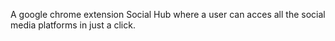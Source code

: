 A google chrome extension Social Hub where a user can acces all the social media platforms in just a click. 
